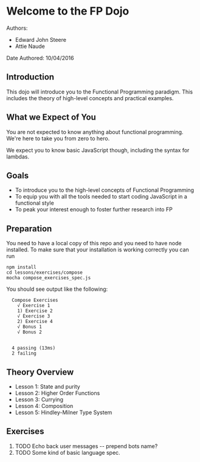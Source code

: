 Welcome to the FP Dojo
======================

Authors:
 - Edward John Steere
 - Attie Naude

Date Authored:
 10/04/2016

Introduction
------------

This dojo will introduce you to the Functional Programming paradigm.  This includes the theory of high-level concepts and practical examples.

What we Expect of You
---------------------

You are not expected to know anything about functional
programming. We're here to take you from zero to hero.

We expect you to know basic JavaScript though, including the syntax for
lambdas.

Goals
-----

* To introduce you to the high-level concepts of Functional Programming
* To equip you with all the tools needed to start coding JavaScript in a functional style
* To peak your interest enough to foster further research into FP

Preparation
-----------

You need to have a local copy of this repo and you need to have node
installed. To make sure that your installation is working correctly
you can run 
```
npm install
cd lessons/exercises/compose
mocha compose_exercises_spec.js
```
You should see output like the following:
```
  Compose Exercises
    √ Exercise 1
    1) Exercise 2
    √ Exercise 3
    2) Exercise 4
    √ Bonus 1
    √ Bonus 2


  4 passing (13ms)
  2 failing
```

Theory Overview
---------------

* Lesson 1: State and purity
* Lesson 2: Higher Order Functions
* Lesson 3: Currying
* Lesson 4: Composition
* Lesson 5: Hindley-Milner Type System


Exercises
---------

1. TODO Echo back user messages -- prepend bots name?
2. TODO Some kind of basic language spec.